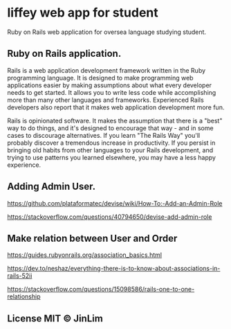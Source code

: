 # liffey web app for student

Ruby on Rails web application for oversea language studying student.

## Ruby on Rails application. 

Rails is a web application development framework written in the Ruby programming language. It is designed to make programming web applications easier by making assumptions about what every developer needs to get started. It allows you to write less code while accomplishing more than many other languages and frameworks. Experienced Rails developers also report that it makes web application development more fun.

Rails is opinionated software. It makes the assumption that there is a "best" way to do things, and it's designed to encourage that way - and in some cases to discourage alternatives. If you learn "The Rails Way" you'll probably discover a tremendous increase in productivity. If you persist in bringing old habits from other languages to your Rails development, and trying to use patterns you learned elsewhere, you may have a less happy experience.


## Adding Admin User.

https://github.com/plataformatec/devise/wiki/How-To:-Add-an-Admin-Role

https://stackoverflow.com/questions/40794650/devise-add-admin-role


## Make relation between User and Order

https://guides.rubyonrails.org/association_basics.html

https://dev.to/neshaz/everything-there-is-to-know-about-associations-in-rails-52ii

https://stackoverflow.com/questions/15098586/rails-one-to-one-relationship




<!-- ![](https://i.imgur.com/nF26Arb.png)
![](https://i.imgur.com/CLGVmGi.png) -->

<!-- 
## How to run

### Backend
```
Run using Visual Studio
```

### Frontend
```
WheelOfFateAPI/WheelOfFateClient/ClientApp$ npm install
WheelOfFateAPI/WheelOfFateClient/ClientApp$ ng serve
``` -->

## License MIT © JinLim
